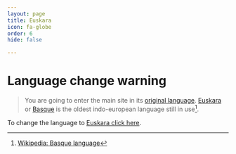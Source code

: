 ```yaml
---
layout: page
title: Euskara
icon: fa-globe
order: 6
hide: false

---
```


# **Language change warning**

>You are going to enter the main site in its [original language][1].
>[Euskara][2] or [Basque][3] is the oldest indo-european language still in use[^1].

To change the language to [Euskara click here][1].

[1]: https://www.espazioa.eu "Espazioa.eu"
[2]: https://eu.wikipedia.org/wiki/Euskara "Wikipedia: Euskara"
[3]: https://en.wikipedia.org/wiki/Basque_language "Wikipedia: Basque language"
[^1]: [Wikipedia: Basque language][3]
